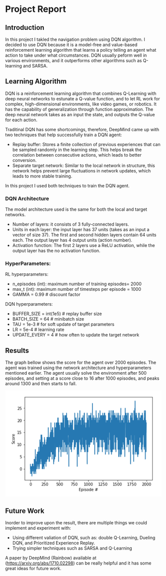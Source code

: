 # Project Report 

## Introduction 
In this project I takled the navigation problem using DQN algorithm. I decided to use DQN because it is a model-free and value-based reinforcement learning algorithm that learns a policy telling an agent what action to take under what circumstances. DQN usually peform well in various environments, and it outperforms other algorithms such as Q-learning and SARSA. 

## Learning Algorithm 
DQN is a reinforcement learning algorithm that combines Q-Learning with deep neural networks to estunate a Q-value function, and to let RL work for complex, high-dimensional environments, like video games, or robotics. It has the capability of generalization through function approximation. The deep neural network takes as an input the state, and outputs the Q-value for each action.

Traditinal DQN has some shortcomings, therefore, DeepMind came up with two techniques that help successfully train a DQN agent:

* Replay buffer: Stores a finite collection of previous experiences that can be sampled randomly in the learning step. This helps break the correlation between consecutive actions, which leads to better conversion.
* Separate target network: Similar to the local network in structure, this network helps prevent large fluctuations in network updates, which leads to more stable training.

In this project I used both techniques to train the DQN agent.

### DQN Architecture 
The model architecture used is the same for both the local and target networks. <br />
* Number of layers: it consists of 3 fully-connected layers. 
* Units in each layer: the input layer has 37 units (takes as an input a vector of size 37). The first and second hidden layers contain 64 units each. The output layer has 4 output units (action number).
* Activation function: The first 2 layers use a ReLU activation, while the output layer has the no activation function.

### HyperParameters: 
RL hyperparameters:
* n_episodes (int): maximum number of training episodes= 2000
* max_t (int): maximum number of timesteps per episode = 1000
* GAMMA = 0.99            # discount factor

DQN hyperparameters: 
* BUFFER_SIZE = int(1e5)  # replay buffer size
* BATCH_SIZE = 64         # minibatch size
* TAU = 1e-3              # for soft update of target parameters
* LR = 5e-4               # learning rate 
* UPDATE_EVERY = 4        # how often to update the target network

## Results

The graph bellow shows the score for the agent over 2000 episodes. The agent was trained using the network architecture and hyperparameters mentioned earlier. The agent usually solve the environment after 500 episodes, and setting at a score close to 16 after 1000 episodes, and peaks around 1300 and then starts to fall.

![Score](/scores.png)

## Future Work
Inorder to improve upon the result, there are multiple things we could implement and experiment with:
* Using different valiation of DQN, such as: double Q-Learning, Dueling DQN, and Prioritized Experience Replay.
* Trying simpler techniques such as SARSA and Q-Learning

A paper by DeepMind (Rainbow) available at (https://arxiv.org/abs/1710.02298) can be really helpful and it has some great ideas for future work.
